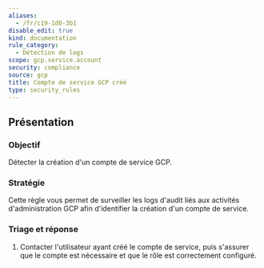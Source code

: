 ```yaml
---
aliases:
  - /fr/c19-1d0-3b1
disable_edit: true
kind: documentation
rule_category:
  - Détection de logs
scope: gcp.service.account
security: compliance
source: gcp
title: Compte de service GCP créé
type: security_rules
---
```

## Présentation

### Objectif
Détecter la création d'un compte de service GCP.

### Stratégie
Cette règle vous permet de surveiller les logs d'audit liés aux activités d'administration GCP afin d'identifier la création d'un compte de service.

### Triage et réponse
1. Contacter l'utilisateur ayant créé le compte de service, puis s'assurer que le compte est nécessaire et que le rôle est correctement configuré.